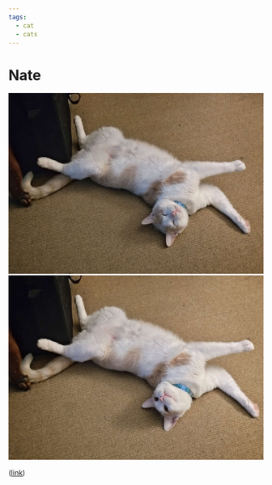 ```yaml
---
tags:
  - cat
  - cats
---
```


# Nate

<img src="assets/2025-06-08_image-003.jpg">

<img src="assets/2025-06-08_image-004.jpg">

([link](https://discord.com/channels/@me/1079864683638575164/1381449724909064302))

<!-- http://fostercat.org/adoptable/Nate20250123.html -->
